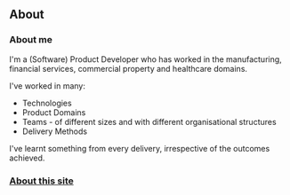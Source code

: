 ## About

### About me

I'm a (Software) Product Developer who has worked in the manufacturing, financial services, commercial property and healthcare domains.

I've worked in many:

* Technologies 
* Product Domains
* Teams - of different sizes and with different organisational structures
* Delivery Methods

I've learnt something from every delivery, irrespective of the outcomes achieved.

### [About this site](/about/this-site)
